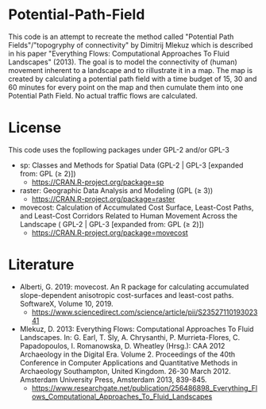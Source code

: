 # Potential-Path-Field
This code is an attempt to recreate the method called "Potential Path Fields"/"topogryphy of connectivity" by Dimitrij Mlekuz which is described in his paper "Everything Flows: Computational Approaches To Fluid Landscapes" (2013).
The goal is to model the connectivity of (human) movement inherent to a landscape and to rillustrate it in a map.
The map is created by calculating a potential path field with a time budget of 15, 30 and 60 minutes for every point on the map and then cumulate them into one Potential Path Field.
No actual traffic flows are calculated.

# License
This code uses the fopllowing packages under GPL-2 and/or GPL-3
* sp: Classes and Methods for Spatial Data (GPL-2 | GPL-3 [expanded from: GPL (≥ 2)])
  * https://CRAN.R-project.org/package=sp
* raster: Geographic Data Analysis and Modeling (GPL (≥ 3))
  * https://CRAN.R-project.org/package=raster
* movecost: Calculation of Accumulated Cost Surface, Least-Cost Paths, and Least-Cost Corridors Related to Human Movement Across the Landscape ( GPL-2 | GPL-3 [expanded from: GPL (≥ 2)])
  * https://CRAN.R-project.org/package=movecost

# Literature
* Alberti, G. 2019: movecost. An R package for calculating accumulated slope-dependent anisotropic cost-surfaces and least-cost paths. SoftwareX,
Volume 10, 2019.
  * https://www.sciencedirect.com/science/article/pii/S2352711019302341
* Mlekuz, D. 2013: Everything Flows: Computational Approaches To Fluid Landscapes. In: G. Earl, T. Sly, A. Chrysanthi, P. Murrieta-Flores, C. Papadopoulos, I. Romanowska, D. Wheatley (Hrsg.): CAA 2012 Archaeology in the Digital Era. Volume 2. Proceedings of the 40th Conference in Computer Applications and Quantitative Methods in Archaeology Southampton, United Kingdom. 26-30 March 2012. Amsterdam University Press, Amsterdam 2013, 839-845.
  * https://www.researchgate.net/publication/256486898_Everything_Flows_Computational_Approaches_To_Fluid_Landscapes
